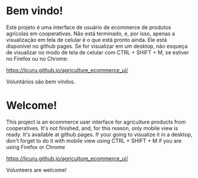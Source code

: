 # Bem vindo!
Este projeto é uma interface de usuário de ecommerce de produtos agrícolas em cooperativas. Não está terminado, e, por isso, apenas a visualização em tela de celular é o que está pronto ainda. Ele está disponível no github pages. Se for visualizar em um desktop, não esqueça de visualizar no modo de tela de celular com CTRL + SHIFT + M, se estiver no Firefox ou no Chrome:

https://licuru.github.io/agriculture_ecommerce_ui/

Voluntários são bem vindos.



# Welcome!
This project is an ecommerce user interface for agriculture products from cooperatives. It's not finished, and, for this reason, only mobile view is ready. It's available at github pages. If your going to visualize it in a desktop, don't forget to do it with mobile view using CTRL + SHIFT + M if you are using Firefox or Chrome

https://licuru.github.io/agriculture_ecommerce_ui/

Volunteers are welcome!
